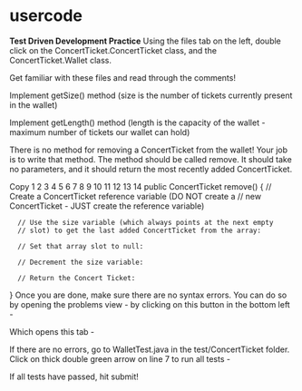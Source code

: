 # usercode

**Test Driven Development Practice**
Using the files tab on the left, double click on the ConcertTicket.ConcertTicket class, and the ConcertTicket.Wallet class.


Get familiar with these files and read through the comments!

Implement getSize() method (size is the number of tickets currently present in the wallet)

Implement getLength() method (length is the capacity of the wallet - maximum number of tickets our wallet can hold)

There is no method for removing a ConcertTicket from the wallet! Your job is to write that method. The method should be called remove. It should take no parameters, and it should return the most recently added ConcertTicket.

Copy
1
2
3
4
5
6
7
8
9
10
11
12
13
14
public ConcertTicket remove() {
      // Create a ConcertTicket reference variable (DO NOT create a
      // new ConcertTicket - JUST create the reference variable)

      // Use the size variable (which always points at the next empty
      // slot) to get the last added ConcertTicket from the array:

      // Set that array slot to null:

      // Decrement the size variable:

      // Return the Concert Ticket:

   }
Once you are done, make sure there are no syntax errors. You can do so by opening the problems view - by clicking on this button in the bottom left -


Which opens this tab -






If there are no errors, go to WalletTest.java in the test/ConcertTicket folder. Click on thick double green arrow on line 7 to run all tests -




If all tests have passed, hit submit!
